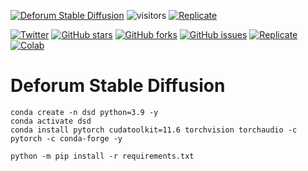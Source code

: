
[![Deforum Stable Diffusion](https://colab.research.google.com/assets/colab-badge.svg)](https://colab.research.google.com/github/deforum/stable-diffusion/blob/main/Deforum_Stable_Diffusion.ipynb)
![visitors](https://visitor-badge.glitch.me/badge?page_id=deforum_sd_repo)
[![Replicate](https://replicate.com/deforum/deforum_stable_diffusion/badge)](https://replicate.com/deforum/deforum_stable_diffusion)

<p align="left">
    <a href="https://twitter.com/intent/tweet?text=Wow:&url=https%3A%2F%2Fgithub.com%2Fdeforum%2Fstable-diffusion%2Ftree%2Flocal"><img alt="Twitter" src="https://img.shields.io/twitter/url?style=social&url=https%3A%2F%2Ftwitter.com%2Fdeforum_art"></a>
    <a href="https://github.com/deforum/stable-diffusion/stargazers"><img alt="GitHub stars" src="https://img.shields.io/github/stars/deforum/stable-diffusion"></a>
    <a href="https://github.com/deforum/stable-diffusion/network"><img alt="GitHub forks" src="https://img.shields.io/github/forks/deforum/stable-diffusion"></a>
    <a href="https://github.com/deforum/stable-diffusion/issues"><img alt="GitHub issues" src="https://img.shields.io/github/issues/deforum/stable-diffusion"></a>
    <a href="https://replicate.com/deforum/deforum_stable_diffusion"><img alt="Replicate" src="https://replicate.com/deforum/deforum_stable_diffusion/badge"></a>
    <a href="" <img alt="Visitors" src="https://visitor-badge.glitch.me/badge?page_id=deforum_sd_repo"></a>
    <a href="https://colab.research.google.com/github/deforum/stable-diffusion/blob/main/Deforum_Stable_Diffusion.ipynb"><img alt="Colab" src="https://colab.research.google.com/assets/colab-badge.svg"></a>
    
</p>



# Deforum Stable Diffusion

```
conda create -n dsd python=3.9 -y
conda activate dsd
conda install pytorch cudatoolkit=11.6 torchvision torchaudio -c pytorch -c conda-forge -y
```

```
python -m pip install -r requirements.txt
```
